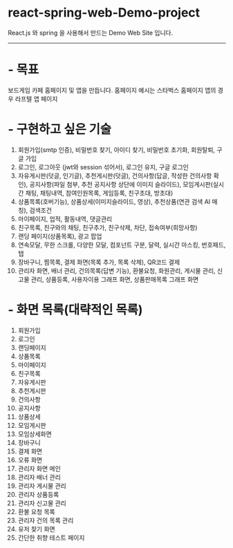 # react-spring-web-Demo-project

React.js 와 spring 을 사용해서 만드는 Demo Web Site 입니다.

---

# - 목표

보드게임 카페 홈페이지 및 앱을 만듭니다.
홈페이지 예시는 스타벅스 홈페이지
앱의 경우 라프텔 앱 페이지

# - 구현하고 싶은 기술

1. 회원가입(smtp 인증),
   비밀번호 찾기,
   아이디 찾기,
   비밀번호 초기화,
   회원탈퇴,
   구글 가입
2. 로그인,
   로그아웃 (jwt와 session 섞어서),
   로그인 유지,
   구글 로그인
3. 자유게시판(덧글, 인기글),
   추천게시판(덧글),
   건의사항(답글, 작성한 건의사항 확인),
   공지사항(파일 첨부, 추천 공지사항 상단에 이미지 슬라이드),
   모임게시판(실시간 채팅, 채팅내역, 참여인원목록, 게임등록, 친구초대, 방초대)
4. 상품목록(호버기능),
   상품상세(이미지슬라이드, 영상),
   추천상품(연관 검색 AI 매칭),
   검색조건
5. 마이페이지,
   업적,
   활동내역,
   댓글관리
6. 친구목록,
   친구와의 채팅,
   친구추가,
   친구삭제,
   차단,
   접속여부(희망사항)
7. 랜딩 페이지(상품목록),
   광고 팝업
8. 연속모달,
   무한 스크롤,
   다양한 모달,
   컴포넌트 구분,
   달력,
   실시간 마스킹,
   번호패드,
   탭
9. 장바구니,
   찜목록,
   결제 화면(목록 추가, 목록 삭제),
   QR코드 결제
10. 관리자 화면,
    배너 관리,
    건의목록(답변 기능),
    환불요청,
    화원관리,
    게시물 관리,
    신고물 관리,
    상품등록,
    사용자이용 그래프 화면,
    상품판매목록 그래프 화면

# - 화면 목록(대략적인 목록)

1.  회원가입
2.  로그인
3.  랜딩페이지
4.  상품목록
5.  마이페이지
6.  친구목록
7.  자유게시판
8.  추천게시판
9.  건의사항
10. 공지사항
11. 상품상세
12. 모임게시판
13. 모임상세화면
14. 장바구니
15. 결제 화면
16. 오류 화면
17. 관리자 화면 메인
18. 관리자 배너 관리
19. 관리자 게시물 관리
20. 관리자 상품등록
21. 관리자 신고물 관리
22. 환불 요청 목록
23. 관리자 건의 목록 관리
24. 유저 찾기 화면
25. 간단한 취향 테스트 페이지

